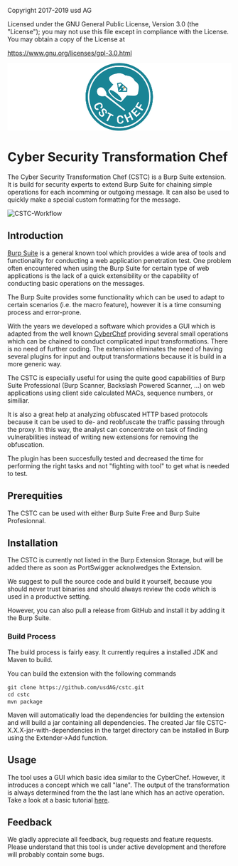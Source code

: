 Copyright 2017-2019 usd AG

Licensed under the GNU General Public License, Version 3.0 (the "License"); you may not use this file except in compliance with the License.
You may obtain a copy of the License at

https://www.gnu.org/licenses/gpl-3.0.html

![CSTC](media/CSTC_White_Smaller.png)


# Cyber Security Transformation Chef
The Cyber Security Transformation Chef (CSTC) is a Burp Suite extension. It is build for security experts to
extend Burp Suite for chaining simple operations for each incomming or outgoing message.
It can also be used to quickly make a special custom formatting for the message.

![CSTC-Workflow](media/CSTC_Workflow.gif)

## Introduction
[Burp Suite](https://portswigger.net/) is a general known tool which provides
a wide area of tools and functionality for conducting a web application penetration
test. One problem often encountered when using the Burp Suite for certain type of
web applications is the lack of a quick extensibility or the capability
of conducting basic operations on the messages.

The Burp Suite provides some functionality which can be used to adapt to certain scenarios
(i.e. the macro feature), however it is a time consuming process and error-prone.

With the years we developed a software which provides a GUI which is adapted from the well known
[CyberChef](https://gchq.github.io/CyberChef/) providing several small operations which can be chained
to conduct complicated input transformations. There is no need of further coding. The extension eliminates
the need of having several plugins for input and output transformations because it is build in a more generic way.

The CSTC is especially useful for using the quite good capabilities of Burp Suite Professional (Burp Scanner, Backslash Powered Scanner, ...)
on web applications using client side calculated MACs, sequence numbers, or similiar.

It is also a great help at analyzing obfuscated HTTP based protocols because it can be used to de- and reobfuscate the traffic
passing through the proxy. In this way, the analyst can concentrate on task of finding vulnerabilities
instead of writing new extensions for removing the obfuscation.

The plugin has been succesfully tested and decreased the time for performing the right tasks and not
"fighting with tool" to get what is needed to test.

## Prerequities
The CSTC can be used with either Burp Suite Free and Burp Suite Profesionnal.

## Installation

The CSTC is currently not listed in the Burp Extension Storage, but will be added there as soon as PortSwigger acknolwedges the Extension.

We suggest to pull the source code and build it yourself, because you should never trust binaries
and should always review the code which is used in a productive setting.

However, you can also pull a release from GitHub and install it by adding it the Burp Suite.

### Build Process

The build process is fairly easy. It currently requires a installed JDK and Maven to build.

You can build the extension with the following commands

```
git clone https://github.com/usdAG/cstc.git
cd cstc
mvn package
```

Maven will automatically load the dependencies for building the extension and will build
a jar containing all dependencies. The created Jar file CSTC-X.X.X-jar-with-dependencies in the target directory can be 
installed in Burp using the Extender->Add function.

## Usage
The tool uses a GUI which basic idea similar to the CyberChef. However, it introduces
a concept which we call "lane". The output of the transformation is always determined
from the the last lane which has an active operation. Take a look at a basic tutorial
[here](https://www.youtube.com/watch?v=BUXvWfb_YWU).

## Feedback
We gladly appreciate all feedback, bug requests and feature requests.
Please understand that this tool is under active development and therefore will
probably contain some bugs.
